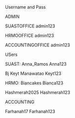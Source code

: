 Username and Pass

ADMIN

SUASTOFFICE
admin123

HRMOOFFICE
admin123

ACCOUNTINGOFFICE
admin123


USers

SUAST:
Anna_Ramos
Anna123

Bj Keyt Manawatao
Keyt123

HRMO:
Biancakes
Bianca123

Hashmerah2025
Hashmerah123

ACCOUNTING

Farhanah17
Farhanah123


